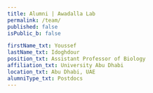 ```yaml
---
title: Alumni | Awadalla Lab
permalink: /team/
published: false
isPublic_b: false

firstName_txt: Youssef
lastName_txt: Idoghdour
position_txt: Assistant Professor of Biology
affiliation_txt: University Abu Dhabi
location_txt: Abu Dhabi, UAE
alumniType_txt: Postdocs
---
```

